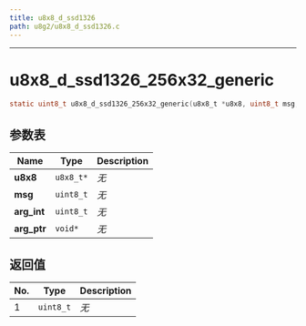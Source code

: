 ```yaml
---
title: u8x8_d_ssd1326
path: u8g2/u8x8_d_ssd1326.c
---
```

--------------------------------------------------
# u8x8_d_ssd1326_256x32_generic

```c
static uint8_t u8x8_d_ssd1326_256x32_generic(u8x8_t *u8x8, uint8_t msg, uint8_t arg_int, void *arg_ptr)
```


## 参数表

Name | Type | Description
-----|------|--------------
**u8x8**|`u8x8_t*`| *无*
**msg**|`uint8_t`| *无*
**arg_int**|`uint8_t`| *无*
**arg_ptr**|`void*`| *无*

## 返回值

No. | Type | Description
----|------|--------------
1 |`uint8_t`| *无*


